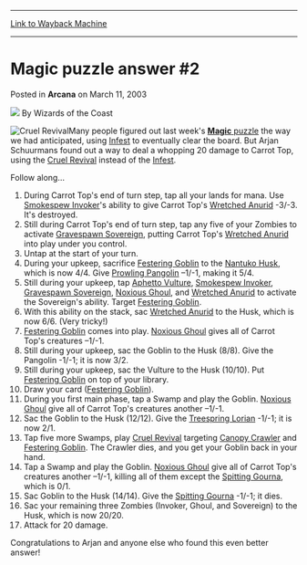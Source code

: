 
---
[Link to Wayback Machine](https://web.archive.org/web/20220625192857/https://magic.wizards.com/en/articles/archive/arcana/magic-puzzle-answer-2-2003-03-11)

[_metadata_:author]:- "Wizards of the Coast"
[_metadata_:description]:- "Many people figured out last week's Magic puzzle the way we had anticipated, using Infest to eventually clear the board. But Arjan Schuurmans found out a way to deal a whopping 20 damage to Carrot Top, using the Cruel Revival instead of the Infest. Follow along… During Carrot Top's end of turn step, tap all your lands for mana. Use Smokespew Invoker's ability to give Carrot"
[_metadata_:generator]:- "Drupal 7 (http://drupal.org)"
[_metadata_:node]:- "605331"
[_metadata_:publish_date]:- "2003-03-11"
[_metadata_:source]:- "div-main-content"
[_metadata_:title]:- "Magic puzzle answer #2"
[_metadata_:wayback_capture_timestamp]:- "2022-06-25 19:28:57"
[_metadata_:wayback_raw_url]:- "https://web.archive.org/web/20220625192857id_/https://magic.wizards.com/en/articles/archive/arcana/magic-puzzle-answer-2-2003-03-11"
[_metadata_:wayback_url]:- "https://magic.wizards.com/en/articles/archive/arcana/magic-puzzle-answer-2-2003-03-11"
---


Magic puzzle answer #2
======================



 Posted in **Arcana**
 on March 11, 2003 






![](https://media.magic.wizards.com/styles/auth_small/public/images/person/wizards_author.jpg)
By Wizards of the Coast











![Cruel Revival](http://gatherer.wizards.com/Handlers/Image.ashx?type=card&name=Cruel+Revival)Many people figured out last week's [**Magic** puzzle](/en/articles/archive/magic-puzzle-2003-03-07) the way we had anticipated, using [Infest](https://gatherer.wizards.com/Pages/Card/Details.aspx?name=Infest) to eventually clear the board. But Arjan Schuurmans found out a way to deal a whopping 20 damage to Carrot Top, using the [Cruel Revival](https://gatherer.wizards.com/Pages/Card/Details.aspx?name=Cruel+Revival) instead of the [Infest](https://gatherer.wizards.com/Pages/Card/Details.aspx?name=Infest).


Follow along…


1. During Carrot Top's end of turn step, tap all your lands for mana. Use [Smokespew Invoker](https://gatherer.wizards.com/Pages/Card/Details.aspx?name=Smokespew+Invoker)'s ability to give Carrot Top's [Wretched Anurid](https://gatherer.wizards.com/Pages/Card/Details.aspx?name=Wretched+Anurid) -3/-3. It's destroyed.
2. Still during Carrot Top's end of turn step, tap any five of your Zombies to activate [Gravespawn Sovereign](https://gatherer.wizards.com/Pages/Card/Details.aspx?name=Gravespawn+Sovereign), putting Carrot Top's [Wretched Anurid](https://gatherer.wizards.com/Pages/Card/Details.aspx?name=Wretched+Anurid) into play under you control.
3. Untap at the start of your turn.
4. During your upkeep, sacrifice [Festering Goblin](https://gatherer.wizards.com/Pages/Card/Details.aspx?name=Festering+Goblin) to the [Nantuko Husk](https://gatherer.wizards.com/Pages/Card/Details.aspx?name=Nantuko+Husk), which is now 4/4. Give [Prowling Pangolin](https://gatherer.wizards.com/Pages/Card/Details.aspx?name=Prowling+Pangolin) –1/-1, making it 5/4.
5. Still during your upkeep, tap [Aphetto Vulture](https://gatherer.wizards.com/Pages/Card/Details.aspx?name=Aphetto+Vulture), [Smokespew Invoker](https://gatherer.wizards.com/Pages/Card/Details.aspx?name=Smokespew+Invoker), [Gravespawn Sovereign](https://gatherer.wizards.com/Pages/Card/Details.aspx?name=Gravespawn+Sovereign), [Noxious Ghoul](https://gatherer.wizards.com/Pages/Card/Details.aspx?name=Noxious+Ghoul), and [Wretched Anurid](https://gatherer.wizards.com/Pages/Card/Details.aspx?name=Wretched+Anurid) to activate the Sovereign's ability. Target [Festering Goblin](https://gatherer.wizards.com/Pages/Card/Details.aspx?name=Festering+Goblin).
6. With this ability on the stack, sac [Wretched Anurid](https://gatherer.wizards.com/Pages/Card/Details.aspx?name=Wretched+Anurid) to the Husk, which is now 6/6. (Very tricky!)
7. [Festering Goblin](https://gatherer.wizards.com/Pages/Card/Details.aspx?name=Festering+Goblin) comes into play. [Noxious Ghoul](https://gatherer.wizards.com/Pages/Card/Details.aspx?name=Noxious+Ghoul) gives all of Carrot Top's creatures –1/-1.
8. Still during your upkeep, sac the Goblin to the Husk (8/8). Give the Pangolin -1/-1; it is now 3/2.
9. Still during your upkeep, sac the Vulture to the Husk (10/10). Put [Festering Goblin](https://gatherer.wizards.com/Pages/Card/Details.aspx?name=Festering+Goblin) on top of your library.
10. Draw your card ([Festering Goblin](https://gatherer.wizards.com/Pages/Card/Details.aspx?name=Festering+Goblin)).
11. During you first main phase, tap a Swamp and play the Goblin. [Noxious Ghoul](https://gatherer.wizards.com/Pages/Card/Details.aspx?name=Noxious+Ghoul) give all of Carrot Top's creatures another –1/-1.
12. Sac the Goblin to the Husk (12/12). Give the [Treespring Lorian](https://gatherer.wizards.com/Pages/Card/Details.aspx?name=Treespring+Lorian) -1/-1; it is now 2/1.
13. Tap five more Swamps, play [Cruel Revival](https://gatherer.wizards.com/Pages/Card/Details.aspx?name=Cruel+Revival) targeting [Canopy Crawler](https://gatherer.wizards.com/Pages/Card/Details.aspx?name=Canopy+Crawler) and [Festering Goblin](https://gatherer.wizards.com/Pages/Card/Details.aspx?name=Festering+Goblin). The Crawler dies, and you get your Goblin back in your hand.
14. Tap a Swamp and play the Goblin. [Noxious Ghoul](https://gatherer.wizards.com/Pages/Card/Details.aspx?name=Noxious+Ghoul) give all of Carrot Top's creatures another –1/-1, killing all of them except the [Spitting Gourna](https://gatherer.wizards.com/Pages/Card/Details.aspx?name=Spitting+Gourna), which is 0/1.
15. Sac Goblin to the Husk (14/14). Give the [Spitting Gourna](https://gatherer.wizards.com/Pages/Card/Details.aspx?name=Spitting+Gourna) -1/-1; it dies.
16. Sac your remaining three Zombies (Invoker, Ghoul, and Sovereign) to the Husk, which is now 20/20.
17. Attack for 20 damage.

Congratulations to Arjan and anyone else who found this even better answer!







